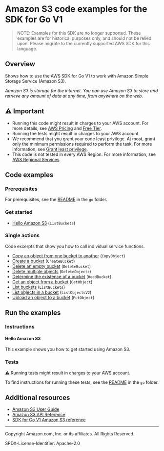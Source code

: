 # Amazon S3 code examples for the SDK for Go V1

> NOTE: Examples for this SDK are no longer supported.
> These examples are for historical purposes only, and should not be relied upon.
> Please migrate to the currently supported AWS SDK for this language.

## Overview

Shows how to use the AWS SDK for Go V1 to work with Amazon Simple Storage Service (Amazon S3).

<!--custom.overview.start-->
<!--custom.overview.end-->

_Amazon S3 is storage for the internet. You can use Amazon S3 to store and retrieve any amount of data at any time, from anywhere on the web._

## ⚠ Important

* Running this code might result in charges to your AWS account. For more details, see [AWS Pricing](https://aws.amazon.com/pricing/?aws-products-pricing.sort-by=item.additionalFields.productNameLowercase&aws-products-pricing.sort-order=asc&awsf.Free%20Tier%20Type=*all&awsf.tech-category=*all) and [Free Tier](https://aws.amazon.com/free/?all-free-tier.sort-by=item.additionalFields.SortRank&all-free-tier.sort-order=asc&awsf.Free%20Tier%20Types=*all&awsf.Free%20Tier%20Categories=*all).
* Running the tests might result in charges to your AWS account.
* We recommend that you grant your code least privilege. At most, grant only the minimum permissions required to perform the task. For more information, see [Grant least privilege](https://docs.aws.amazon.com/IAM/latest/UserGuide/best-practices.html#grant-least-privilege).
* This code is not tested in every AWS Region. For more information, see [AWS Regional Services](https://aws.amazon.com/about-aws/global-infrastructure/regional-product-services).

<!--custom.important.start-->
<!--custom.important.end-->

## Code examples

### Prerequisites

For prerequisites, see the [README](../README.md#Prerequisites) in the `go` folder.


<!--custom.prerequisites.start-->
<!--custom.prerequisites.end-->

### Get started

- [Hello Amazon S3](None) (`ListBuckets`)


### Single actions

Code excerpts that show you how to call individual service functions.

- [Copy an object from one bucket to another](None) (`CopyObject`)
- [Create a bucket](None) (`CreateBucket`)
- [Delete an empty bucket](None) (`DeleteBucket`)
- [Delete multiple objects](None) (`DeleteObjects`)
- [Determine the existence of a bucket](None) (`HeadBucket`)
- [Get an object from a bucket](None) (`GetObject`)
- [List buckets](None) (`ListBuckets`)
- [List objects in a bucket](None) (`ListObjectsV2`)
- [Upload an object to a bucket](None) (`PutObject`)


<!--custom.examples.start-->
<!--custom.examples.end-->

## Run the examples

### Instructions


<!--custom.instructions.start-->
<!--custom.instructions.end-->

#### Hello Amazon S3

This example shows you how to get started using Amazon S3.



### Tests

⚠ Running tests might result in charges to your AWS account.


To find instructions for running these tests, see the [README](../README.md#Tests)
in the `go` folder.



<!--custom.tests.start-->
<!--custom.tests.end-->

## Additional resources

- [Amazon S3 User Guide](https://docs.aws.amazon.com/AmazonS3/latest/userguide/Welcome.html)
- [Amazon S3 API Reference](https://docs.aws.amazon.com/AmazonS3/latest/API/Welcome.html)
- [SDK for Go V1 Amazon S3 reference](https://pkg.go.dev/github.com/aws/aws-sdk-go/service/s3)

<!--custom.resources.start-->
<!--custom.resources.end-->

---

Copyright Amazon.com, Inc. or its affiliates. All Rights Reserved.

SPDX-License-Identifier: Apache-2.0